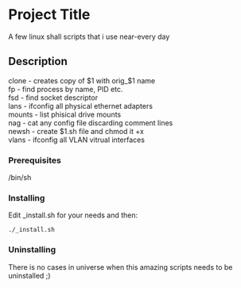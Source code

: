 # Project Title

A few linux shall scripts that i use near-every day

## Description

clone - creates copy of $1 with orig_$1 name  
fp - find process by name, PID etc.  
fsd - find socket descriptor  
lans - ifconfig all physical ethernet adapters  
mounts - list phisical drive mounts  
nag - cat any config file discarding comment lines  
newsh - create $1.sh file and chmod it +x  
vlans - ifconfig all VLAN vitrual interfaces  

### Prerequisites

/bin/sh

### Installing

Edit _install.sh for your needs and then:
```
./_install.sh
```
### Uninstalling

There is no cases in universe when this amazing scripts needs to be uninstalled ;)
